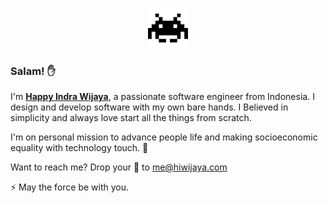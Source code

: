 <p align="center">
  <img src="/img/alien.gif" width="64px"/>
</p>

### Salam! ✋
I'm [**Happy Indra Wijaya**](https://hiwijaya.com), a passionate software engineer from Indonesia. I design and develop software with my own bare hands. I Believed in simplicity and always love start all the things from scratch.

I'm on personal mission to advance people life and making socioeconomic equality with technology touch. 🚀

Want to reach me? Drop your 💬 to [me@hiwijaya.com](mailto:me@hiwijaya.com)

⚡ May the force be with you.
